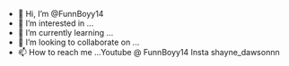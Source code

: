 - 👋 Hi, I’m @FunnBoyy14
- 👀 I’m interested in ...
- 🌱 I’m currently learning ...
- 💞️ I’m looking to collaborate on ...
- 📫 How to reach me ...Youtube @ FunnBoyy14 
Insta shayne_dawsonnn 

<!---
FunnBoyy14/FunnBoyy14 is a ✨ special ✨ repository because its `README.md` (this file) appears on your GitHub profile.
You can click the Preview link to take a look at your changes.
--->
